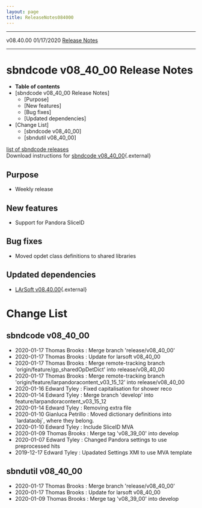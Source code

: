```yaml
---
layout: page
title: ReleaseNotes084000
---
```


  ----------- ------------ -- -- ------------------------------------------------------
  v08.40.00   01/17/2020         [Release Notes](ReleaseNotes084000.html)
  ----------- ------------ -- -- ------------------------------------------------------



sbndcode v08\_40\_00 Release Notes
======================================================================================

-   **Table of contents**
-   [sbndcode v08\_40\_00 Release
    Notes]
    -   [Purpose]
    -   [New features]
    -   [Bug fixes]
    -   [Updated dependencies]
-   [Change List]
    -   [sbndcode v08\_40\_00]
    -   [sbndutil v08\_40\_00]

[list of sbndcode
releases](List_of_SBND_code_releases.html)\
Download instructions for [sbndcode
v08\_40\_00](http://scisoft.fnal.gov/scisoft/bundles/sbnd/v08_40_00/sbndcode-v08_40_00.html){.external}



Purpose
----------------------------------

-   Weekly release



New features
--------------------------------------------

-   Support for Pandora SliceID



Bug fixes
--------------------------------------

-   Moved opdet class definitions to shared libraries



Updated dependencies
------------------------------------------------------------

-   [LArSoft
    v08.40.00](https://cdcvs.fnal.gov/redmine/projects/larsoft/wiki/ReleaseNotes084000){.external}



Change List
==========================================



sbndcode v08\_40\_00
----------------------------------------------------------

-   2020-01-17 Thomas Brooks : Merge branch \'release/v08\_40\_00\'
-   2020-01-17 Thomas Brooks : Update for larsoft v08\_40\_00
-   2020-01-17 Thomas Brooks : Merge remote-tracking branch
    \'origin/feature/gp\_sharedOpDetDict\' into release/v08\_40\_00
-   2020-01-17 Thomas Brooks : Merge remote-tracking branch
    \'origin/feature/larpandoracontent\_v03\_15\_12\' into
    release/v08\_40\_00
-   2020-01-16 Edward Tyley : Fixed capitalisation for shower reco
-   2020-01-14 Edward Tyley : Merge branch \'develop\' into
    feature/larpandoracontent\_v03\_15\_12
-   2020-01-14 Edward Tyley : Removing extra file
-   2020-01-10 Gianluca Petrillo : Moved dictionary definitions into
    \`lardataobj\`, where they belong.
-   2020-01-10 Edward Tyley : Include SliceID MVA
-   2020-01-09 Thomas Brooks : Merge tag \'v08\_39\_00\' into develop
-   2020-01-07 Edward Tyley : Changed Pandora settings to use
    preprocessed hits
-   2019-12-17 Edward Tyley : Upadated Settings XMl to use MVA template



sbndutil v08\_40\_00
----------------------------------------------------------

-   2020-01-17 Thomas Brooks : Merge branch \'release/v08\_40\_00\'
-   2020-01-17 Thomas Brooks : Update for larsoft v08\_40\_00
-   2020-01-09 Thomas Brooks : Merge tag \'v08\_39\_00\' into develop
